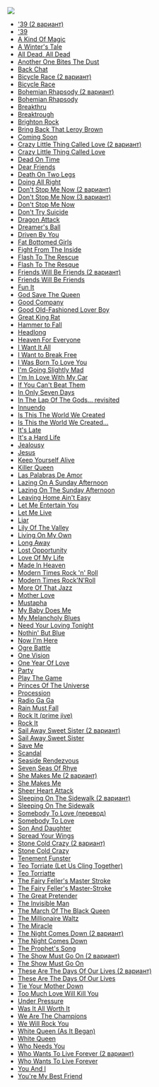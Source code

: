 ![](/songs/pqr/Queen/queen.jpg)  

* ['39 (2 вариант)](/songs/pqr/Queen/'39%20(2%20вариант))
* ['39](/songs/pqr/Queen/'39)
* [A Kind Of Magic](/songs/pqr/Queen/A%20Kind%20Of%20Magic)
* [A Winter's Tale](/songs/pqr/Queen/A%20Winter's%20Tale)
* [All Dead, All Dead](/songs/pqr/Queen/All%20Dead,%20All%20Dead)
* [Another One Bites The Dust](/songs/pqr/Queen/Another%20One%20Bites%20The%20Dust)
* [Back Chat](/songs/pqr/Queen/Back%20Chat)
* [Bicycle Race (2 вариант)](/songs/pqr/Queen/Bicycle%20Race%20(2%20вариант))
* [Bicycle Race](/songs/pqr/Queen/Bicycle%20Race)
* [Bohemian Rhapsody (2 вариант)](/songs/pqr/Queen/Bohemian%20Rhapsody%20(2%20вариант))
* [Bohemian Rhapsody](/songs/pqr/Queen/Bohemian%20Rhapsody)
* [Breakthru](/songs/pqr/Queen/Breakthru)
* [Breaktrough](/songs/pqr/Queen/Breaktrough)
* [Brighton Rock](/songs/pqr/Queen/Brighton%20Rock)
* [Bring Back That Leroy Brown](/songs/pqr/Queen/Bring%20Back%20That%20Leroy%20Brown)
* [Coming Soon](/songs/pqr/Queen/Coming%20Soon)
* [Crazy Little Thing Called Love (2 вариант)](/songs/pqr/Queen/Crazy%20Little%20Thing%20Called%20Love%20(2%20вариант))
* [Crazy Little Thing Called Love](/songs/pqr/Queen/Crazy%20Little%20Thing%20Called%20Love)
* [Dead On Time](/songs/pqr/Queen/Dead%20On%20Time)
* [Dear Friends](/songs/pqr/Queen/Dear%20Friends)
* [Death On Two Legs](/songs/pqr/Queen/Death%20On%20Two%20Legs)
* [Doing All Right](/songs/pqr/Queen/Doing%20All%20Right)
* [Don't Stop Me Now (2 вариант)](/songs/pqr/Queen/Don't%20Stop%20Me%20Now%20(2%20вариант))
* [Don't Stop Me Now (3 вариант)](/songs/pqr/Queen/Don't%20Stop%20Me%20Now%20(3%20вариант))
* [Don't Stop Me Now](/songs/pqr/Queen/Don't%20Stop%20Me%20Now)
* [Don't Try Suicide](/songs/pqr/Queen/Don't%20Try%20Suicide)
* [Dragon Attack](/songs/pqr/Queen/Dragon%20Attack)
* [Dreamer's Ball](/songs/pqr/Queen/Dreamer's%20Ball)
* [Driven By You](/songs/pqr/Queen/Driven%20By%20You)
* [Fat Bottomed Girls](/songs/pqr/Queen/Fat%20Bottomed%20Girls)
* [Fight From The Inside](/songs/pqr/Queen/Fight%20From%20The%20Inside)
* [Flash To The Rescue](/songs/pqr/Queen/Flash%20To%20The%20Rescue)
* [Flash To The Resque](/songs/pqr/Queen/Flash%20To%20The%20Resque)
* [Friends Will Be Friends (2 вариант)](/songs/pqr/Queen/Friends%20Will%20Be%20Friends%20(2%20вариант))
* [Friends Will Be Friends](/songs/pqr/Queen/Friends%20Will%20Be%20Friends)
* [Fun It](/songs/pqr/Queen/Fun%20It)
* [God Save The Queen](/songs/pqr/Queen/God%20Save%20The%20Queen)
* [Good Company](/songs/pqr/Queen/Good%20Company)
* [Good Old-Fashioned Lover Boy](/songs/pqr/Queen/Good%20Old-Fashioned%20Lover%20Boy)
* [Great King Rat](/songs/pqr/Queen/Great%20King%20Rat)
* [Hammer to Fall](/songs/pqr/Queen/Hammer%20to%20Fall)
* [Headlong](/songs/pqr/Queen/Headlong)
* [Heaven For Everyone](/songs/pqr/Queen/Heaven%20For%20Everyone)
* [I Want It All](/songs/pqr/Queen/I%20Want%20It%20All)
* [I Want to Break Free](/songs/pqr/Queen/I%20Want%20to%20Break%20Free)
* [I Was Born To Love You](/songs/pqr/Queen/I%20Was%20Born%20To%20Love%20You)
* [I'm Going Slightly Mad](/songs/pqr/Queen/I'm%20Going%20Slightly%20Mad)
* [I'm In Love With My Car](/songs/pqr/Queen/I'm%20In%20Love%20With%20My%20Car)
* [If You Can't Beat Them](/songs/pqr/Queen/If%20You%20Can't%20Beat%20Them)
* [In Only Seven Days](/songs/pqr/Queen/In%20Only%20Seven%20Days)
* [In The Lap Of The Gods... revisited](/songs/pqr/Queen/In%20The%20Lap%20Of%20The%20Gods...%20revisited)
* [Innuendo](/songs/pqr/Queen/Innuendo)
* [Is This The World We Created](/songs/pqr/Queen/Is%20This%20The%20World%20We%20Created)
* [Is This the World We Created...](/songs/pqr/Queen/Is%20This%20the%20World%20We%20Created...)
* [It's Late](/songs/pqr/Queen/It's%20Late)
* [It's a Hard Life](/songs/pqr/Queen/It's%20a%20Hard%20Life)
* [Jealousy](/songs/pqr/Queen/Jealousy)
* [Jesus](/songs/pqr/Queen/Jesus)
* [Keep Yourself Alive](/songs/pqr/Queen/Keep%20Yourself%20Alive)
* [Killer Queen](/songs/pqr/Queen/Killer%20Queen)
* [Las Palabras De Amor](/songs/pqr/Queen/Las%20Palabras%20De%20Amor)
* [Lazing On A Sunday Afternoon](/songs/pqr/Queen/Lazing%20On%20A%20Sunday%20Afternoon)
* [Lazing On The Sunday Afternoon](/songs/pqr/Queen/Lazing%20On%20The%20Sunday%20Afternoon)
* [Leaving Home Ain't Easy](/songs/pqr/Queen/Leaving%20Home%20Ain't%20Easy)
* [Let Me Entertain You](/songs/pqr/Queen/Let%20Me%20Entertain%20You)
* [Let Me Live](/songs/pqr/Queen/Let%20Me%20Live)
* [Liar](/songs/pqr/Queen/Liar)
* [Lily Of The Valley](/songs/pqr/Queen/Lily%20Of%20The%20Valley)
* [Living On My Own](/songs/pqr/Queen/Living%20On%20My%20Own)
* [Long Away](/songs/pqr/Queen/Long%20Away)
* [Lost Opportunity](/songs/pqr/Queen/Lost%20Opportunity)
* [Love Of My Life](/songs/pqr/Queen/Love%20Of%20My%20Life)
* [Made In Heaven](/songs/pqr/Queen/Made%20In%20Heaven)
* [Modern Times Rock 'n' Roll](/songs/pqr/Queen/Modern%20Times%20Rock%20'n'%20Roll)
* [Modern Times Rock'N'Roll](/songs/pqr/Queen/Modern%20Times%20Rock'N'Roll)
* [More Of That Jazz](/songs/pqr/Queen/More%20Of%20That%20Jazz)
* [Mother Love](/songs/pqr/Queen/Mother%20Love)
* [Mustapha](/songs/pqr/Queen/Mustapha)
* [My Baby Does Me](/songs/pqr/Queen/My%20Baby%20Does%20Me)
* [My Melancholy Blues](/songs/pqr/Queen/My%20Melancholy%20Blues)
* [Need Your Loving Tonight](/songs/pqr/Queen/Need%20Your%20Loving%20Tonight)
* [Nothin' But Blue](/songs/pqr/Queen/Nothin'%20But%20Blue)
* [Now I'm Here](/songs/pqr/Queen/Now%20I'm%20Here)
* [Ogre Battle](/songs/pqr/Queen/Ogre%20Battle)
* [One Vision](/songs/pqr/Queen/One%20Vision)
* [One Year Of Love](/songs/pqr/Queen/One%20Year%20Of%20Love)
* [Party](/songs/pqr/Queen/Party)
* [Play The Game](/songs/pqr/Queen/Play%20The%20Game)
* [Princes Of The Universe](/songs/pqr/Queen/Princes%20Of%20The%20Universe)
* [Procession](/songs/pqr/Queen/Procession)
* [Radio Ga Ga](/songs/pqr/Queen/Radio%20Ga%20Ga)
* [Rain Must Fall](/songs/pqr/Queen/Rain%20Must%20Fall)
* [Rock It (prime jive)](/songs/pqr/Queen/Rock%20It%20(prime%20jive))
* [Rock It](/songs/pqr/Queen/Rock%20It)
* [Sail Away Sweet Sister (2 вариант)](/songs/pqr/Queen/Sail%20Away%20Sweet%20Sister%20(2%20вариант))
* [Sail Away Sweet Sister](/songs/pqr/Queen/Sail%20Away%20Sweet%20Sister)
* [Save Me](/songs/pqr/Queen/Save%20Me)
* [Scandal](/songs/pqr/Queen/Scandal)
* [Seaside Rendezvous](/songs/pqr/Queen/Seaside%20Rendezvous)
* [Seven Seas Of Rhye](/songs/pqr/Queen/Seven%20Seas%20Of%20Rhye)
* [She Makes Me (2 вариант)](/songs/pqr/Queen/She%20Makes%20Me%20(2%20вариант))
* [She Makes Me](/songs/pqr/Queen/She%20Makes%20Me)
* [Sheer Heart Attack](/songs/pqr/Queen/Sheer%20Heart%20Attack)
* [Sleeping On The Sidewalk (2 вариант)](/songs/pqr/Queen/Sleeping%20On%20The%20Sidewalk%20(2%20вариант))
* [Sleeping On The Sidewalk](/songs/pqr/Queen/Sleeping%20On%20The%20Sidewalk)
* [Somebody To Love (перевод)](/songs/pqr/Queen/Somebody%20To%20Love%20(перевод))
* [Somebody To Love](/songs/pqr/Queen/Somebody%20To%20Love)
* [Son And Daughter](/songs/pqr/Queen/Son%20And%20Daughter)
* [Spread Your Wings](/songs/pqr/Queen/Spread%20Your%20Wings)
* [Stone Cold Crazy (2 вариант)](/songs/pqr/Queen/Stone%20Cold%20Crazy%20(2%20вариант))
* [Stone Cold Crazy](/songs/pqr/Queen/Stone%20Cold%20Crazy)
* [Tenement Funster](/songs/pqr/Queen/Tenement%20Funster)
* [Teo Torriate (Let Us Cling Together)](/songs/pqr/Queen/Teo%20Torriate%20(Let%20Us%20Cling%20Together))
* [Teo Torriatte](/songs/pqr/Queen/Teo%20Torriatte)
* [The Fairy Feller's Master Stroke](/songs/pqr/Queen/The%20Fairy%20Feller's%20Master%20Stroke)
* [The Fairy Feller's Master-Stroke](/songs/pqr/Queen/The%20Fairy%20Feller's%20Master-Stroke)
* [The Great Pretender](/songs/pqr/Queen/The%20Great%20Pretender)
* [The Invisible Man](/songs/pqr/Queen/The%20Invisible%20Man)
* [The March Of The Black Queen](/songs/pqr/Queen/The%20March%20Of%20The%20Black%20Queen)
* [The Millionaire Waltz](/songs/pqr/Queen/The%20Millionaire%20Waltz)
* [The Miracle](/songs/pqr/Queen/The%20Miracle)
* [The Night Comes Down (2 вариант)](/songs/pqr/Queen/The%20Night%20Comes%20Down%20(2%20вариант))
* [The Night Comes Down](/songs/pqr/Queen/The%20Night%20Comes%20Down)
* [The Prophet's Song](/songs/pqr/Queen/The%20Prophet's%20Song)
* [The Show Must Go On (2 вариант)](/songs/pqr/Queen/The%20Show%20Must%20Go%20On%20(2%20вариант))
* [The Show Must Go On](/songs/pqr/Queen/The%20Show%20Must%20Go%20On)
* [These Are The Days Of Our Lives (2 вариант)](/songs/pqr/Queen/These%20Are%20The%20Days%20Of%20Our%20Lives%20(2%20вариант))
* [These Are The Days Of Our Lives](/songs/pqr/Queen/These%20Are%20The%20Days%20Of%20Our%20Lives)
* [Tie Your Mother Down](/songs/pqr/Queen/Tie%20Your%20Mother%20Down)
* [Too Much Love Will Kill You](/songs/pqr/Queen/Too%20Much%20Love%20Will%20Kill%20You)
* [Under Pressure](/songs/pqr/Queen/Under%20Pressure)
* [Was It All Worth It](/songs/pqr/Queen/Was%20It%20All%20Worth%20It)
* [We Are The Champions](/songs/pqr/Queen/We%20Are%20The%20Champions)
* [We Will Rock You](/songs/pqr/Queen/We%20Will%20Rock%20You)
* [White Queen (As It Began)](/songs/pqr/Queen/White%20Queen%20(As%20It%20Began))
* [White Queen](/songs/pqr/Queen/White%20Queen)
* [Who Needs You](/songs/pqr/Queen/Who%20Needs%20You)
* [Who Wants To Live Forever (2 вариант)](/songs/pqr/Queen/Who%20Wants%20To%20Live%20Forever%20(2%20вариант))
* [Who Wants To Live Forever](/songs/pqr/Queen/Who%20Wants%20To%20Live%20Forever)
* [You And I](/songs/pqr/Queen/You%20And%20I)
* [You're My Best Friend](/songs/pqr/Queen/You're%20My%20Best%20Friend)